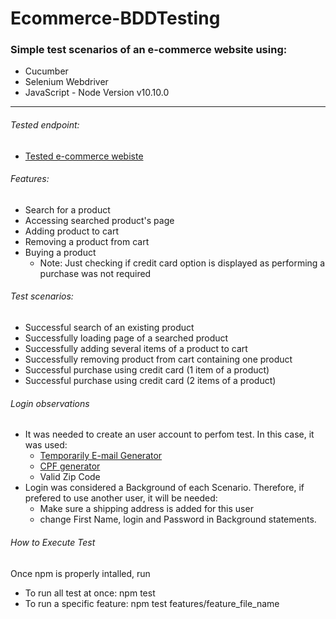 # Ecommerce-BDDTesting

### Simple test scenarios of an e-commerce website using:
- Cucumber
- Selenium Webdriver
- JavaScript - Node Version v10.10.0

---

###### Tested endpoint:
- [Tested e-commerce webiste](https://www.walmart.com.br)

###### Features:
- Search for a product
- Accessing searched product's page
- Adding product to cart
- Removing a product from cart
- Buying a product 
  - Note: Just checking if credit card option is displayed as performing a purchase was not required

###### Test scenarios:
- Successful search of an existing product
- Successfully loading page of a searched product
- Successfully adding several items of a product to cart
- Successfully removing product from cart containing one product
- Successful purchase using credit card (1 item of a product)
- Successful purchase using credit card (2 items of a product)
  
###### Login observations
- It was needed to create an user account to perfom test. In this case, it was used:
   - [Temporarily E-mail Generator](https://en.getairmail.com)
   - [CPF generator](https://www.geradordecpf.org/)
   - Valid Zip Code 
- Login was considered a Background of each Scenario. Therefore, if prefered to use another user, it will be needed:
   - Make sure a shipping address is added for this user
   - change First Name, login and Password in Background statements.

###### How to Execute Test
Once npm is properly intalled, run
 - To run all test at once: npm test 
 - To run a specific feature: npm test features/feature_file_name
